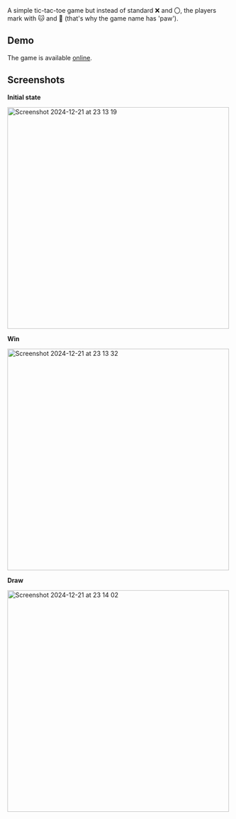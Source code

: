 A simple tic-tac-toe game but instead of standard ❌ and 〇, the players mark with 🐱 and 🐶 (that's why the game name has 'paw').


## Demo

The game is available [online](https://dmitriyrotaenko.github.io/tic-tac-paw/).

## Screenshots

**Initial state**

<img width="500" alt="Screenshot 2024-12-21 at 23 13 19" src="https://github.com/user-attachments/assets/12cece3d-f889-4c02-8a62-d762b076ab0b" />

**Win**

<img width="500" alt="Screenshot 2024-12-21 at 23 13 32" src="https://github.com/user-attachments/assets/d9bf7dd9-f61b-4f48-9bd5-14e66cdae9c6" />

**Draw**

<img width="500" alt="Screenshot 2024-12-21 at 23 14 02" src="https://github.com/user-attachments/assets/17a49ccf-3b95-486b-89b3-483fcc1a8e79" />

